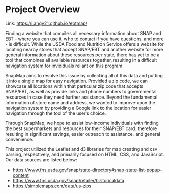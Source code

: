 # Project Overview

Link: https://liangv21.github.io/ebtmap/

Finding a website that compiles all necessary information about SNAP and EBT - where you can use it, who to contact if you have questions, and more - is difficult. While the USDA Food and Nutrition Service offers a website for locating nearby stores that accept SNAP/EBT and another website for more general information about these resources per state, there has yet to be a tool that combines all available resources together, resulting in a difficult navigation system for invididuals reliant on this program. 

SnapMap aims to resolve this issue by collecting all of this data and putting it into a single map for easy navigation. Provided a zip code, we can showcase all locations within that particular zip code that accepts SNAP/EBT, as well as provide links and phone numbers to governmental resources in case they need further assistance. Beyond the fundamental information of store name and address, we wanted to improve upon the navigation system by providing a Google link to the location for easier navigation through the tool of the user's choice. 

Through SnapMap, we hope to assist low-income individuals with finding the best supermarkets and resources for their SNAP/EBT card, therefore resulting in significant savings, easier outreach to assistance, and general convenience.

This project utilized the Leaflet and d3 libraries for map creating and csv parsing, respectively, and primarily focused on HTML, CSS, and JavaScript. Our data sources are listed below:

- https://www.fns.usda.gov/snap/state-directory#snap-state-list-popup-content
- https://www.fns.usda.gov/snap/retailer/historicaldata
- https://simplemaps.com/data/us-zips
